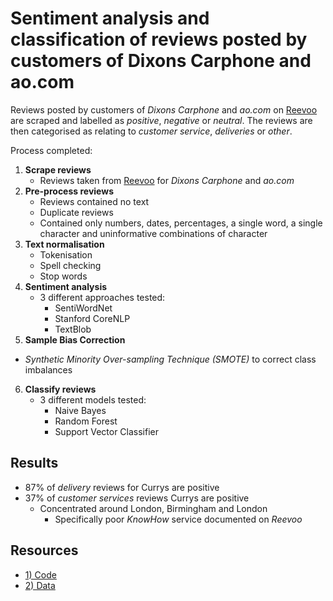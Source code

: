 # Sentiment analysis and classification of reviews posted by customers of Dixons Carphone and ao.com 

Reviews posted by customers of _Dixons Carphone_ and _ao.com_ on [Reevoo](https://www.reevoo.com/en/) are scraped and labelled as _positive_, _negative_ or _neutral_. The reviews are then categorised as relating to _customer service_, _deliveries_ or _other_. 

Process completed:

1) **Scrape reviews**
    - Reviews taken from [Reevoo](https://www.reevoo.com/en/) for _Dixons Carphone_ and _ao.com_
2) **Pre-process reviews**
    - Reviews contained no text
    - Duplicate reviews
    - Contained only numbers, dates, percentages, a single word, a single character and uninformative combinations of character
3) **Text normalisation**
    - Tokenisation
    - Spell checking
    - Stop words
4) **Sentiment analysis**
    - 3 different approaches tested:
      - SentiWordNet
      - Stanford CoreNLP
      - TextBlob
5) **Sample Bias Correction**
  - _Synthetic Minority Over-sampling Technique (SMOTE)_ to correct class imbalances
6) **Classify reviews**
     - 3 different models tested:
       - Naive Bayes
       - Random Forest
       - Support Vector Classifier

## Results

- 87% of _delivery_ reviews for Currys are positive
- 37% of _customer services_ reviews Currys are positive
   - Concentrated around London, Birmingham and London
     - Specifically poor _KnowHow_ service documented on _Reevoo_ 

## Resources

- [1) Code]()
- [2) Data]()



